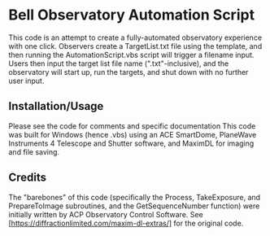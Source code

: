 # Bell Observatory Automation Script
This code is an attempt to create a fully-automated observatory experience with one click.
Observers create a TargetList.txt file using the template, and then running the AutomationScript.vbs script will trigger a filename input.
Users then input the target list file name (".txt"-inclusive), and the observatory will start up, run the targets, and shut down with no further user input.
## Installation/Usage
Please see the code for comments and specific documentation
This code was built for Windows (hence .vbs) using an ACE SmartDome, PlaneWave Instruments 4 Telescope and Shutter software, and MaximDL for imaging and file saving.
## Credits
The "barebones" of this code (specifically the Process, TakeExposure, and PrepareToImage subroutines, and the GetSequenceNumber function) were initially written by ACP Observatory Control Software.  See [https://diffractionlimited.com/maxim-dl-extras/] for the original code.
